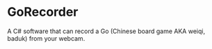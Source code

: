 GoRecorder
==========
A C# software that can record a Go (Chinese board game AKA weiqi, baduk) from your webcam.
